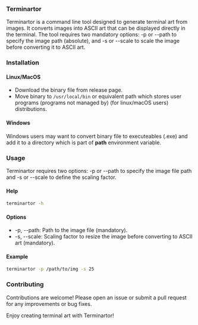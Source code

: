 ### Terminartor

Terminartor is a command line tool designed to generate terminal art from images. It converts images into ASCII art that can be displayed directly in the terminal. The tool requires two mandatory options: -p or --path to specify the image path (absolute), and -s or --scale to scale the image before converting it to ASCII art.

### Installation

#### Linux/MacOS

- Download the binary file from release page.
- Move binary to `/usr/local/bin` or equivalent path which stores user programs (programs not managed by) (for linux/macOS users)
  distributions.

#### Windows

Windows users may want to convert binary file to executeables (.exe) and add it to a directory which is part of **path** environment variable.

### Usage

Terminartor requires two options: -p or --path to specify the image file path and -s or --scale to define the scaling factor.

#### Help

```sh
terminartor -h
```

#### Options

- -p, --path: Path to the image file (mandatory).
- -s, --scale: Scaling factor to resize the image before converting to ASCII art (mandatory).

#### Example

```sh
terminartor -p /path/to/img -s 25
```

### Contributing

Contributions are welcome! Please open an issue or submit a pull request for any improvements or bug fixes.

Enjoy creating terminal art with Terminartor!
